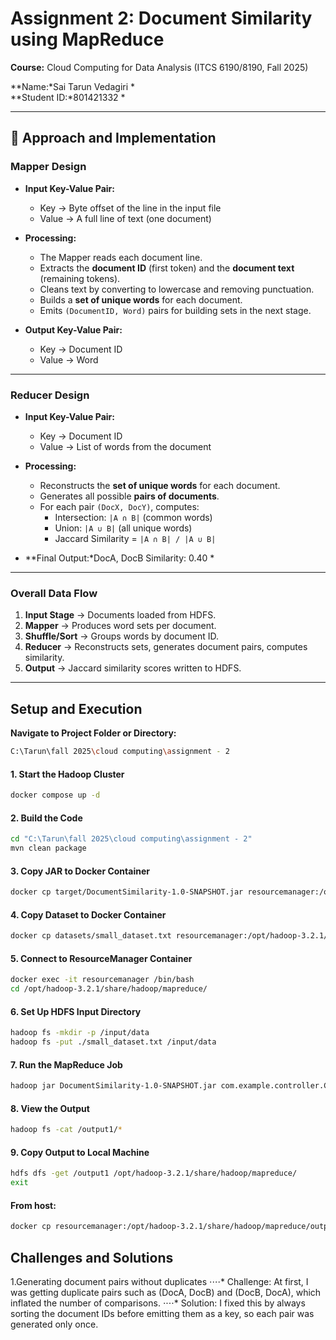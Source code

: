 # Assignment 2: Document Similarity using MapReduce  

**Course:** Cloud Computing for Data Analysis (ITCS 6190/8190, Fall 2025)  

**Name:*Sai Tarun Vedagiri *  
**Student ID:*801421332 *  

---

## 📌 Approach and Implementation  

### Mapper Design  
- **Input Key-Value Pair:**  
  - Key → Byte offset of the line in the input file  
  - Value → A full line of text (one document)  

- **Processing:**  
  - The Mapper reads each document line.  
  - Extracts the **document ID** (first token) and the **document text** (remaining tokens).  
  - Cleans text by converting to lowercase and removing punctuation.  
  - Builds a **set of unique words** for each document.  
  - Emits `(DocumentID, Word)` pairs for building sets in the next stage.  

- **Output Key-Value Pair:**  
  - Key → Document ID  
  - Value → Word  

---

### Reducer Design  
- **Input Key-Value Pair:**  
  - Key → Document ID  
  - Value → List of words from the document  

- **Processing:**  
  - Reconstructs the **set of unique words** for each document.  
  - Generates all possible **pairs of documents**.  
  - For each pair `(DocX, DocY)`, computes:  
    - Intersection: `|A ∩ B|` (common words)  
    - Union: `|A ∪ B|` (all unique words)  
    - Jaccard Similarity = `|A ∩ B| / |A ∪ B|`  

- **Final Output:*DocA, DocB Similarity: 0.40 *  


---

### Overall Data Flow  
1. **Input Stage** → Documents loaded from HDFS.  
2. **Mapper** → Produces word sets per document.  
3. **Shuffle/Sort** → Groups words by document ID.  
4. **Reducer** → Reconstructs sets, generates document pairs, computes similarity.  
5. **Output** → Jaccard similarity scores written to HDFS.  

---

## Setup and Execution  

**Navigate to Project Folder or Directory:**  
```bash
C:\Tarun\fall 2025\cloud computing\assignment - 2
```

#### 1. Start the Hadoop Cluster  
```bash
docker compose up -d
```
#### 2. Build the Code
```bash
cd "C:\Tarun\fall 2025\cloud computing\assignment - 2"
mvn clean package
```
#### 3. Copy JAR to Docker Container

```bash
docker cp target/DocumentSimilarity-1.0-SNAPSHOT.jar resourcemanager:/opt/hadoop-3.2.1/share/hadoop/mapreduce/
```
#### 4. Copy Dataset to Docker Container
```bash
docker cp datasets/small_dataset.txt resourcemanager:/opt/hadoop-3.2.1/share/hadoop/mapreduce/
```

#### 5. Connect to ResourceManager Container

```bash
docker exec -it resourcemanager /bin/bash
cd /opt/hadoop-3.2.1/share/hadoop/mapreduce/
```
#### 6. Set Up HDFS Input Directory

```bash
hadoop fs -mkdir -p /input/data
hadoop fs -put ./small_dataset.txt /input/data
```
#### 7. Run the MapReduce Job

```bash
hadoop jar DocumentSimilarity-1.0-SNAPSHOT.jar com.example.controller.Controller /input/data/small_dataset.txt /output1
```
#### 8. View the Output
```bash
hadoop fs -cat /output1/*
```
#### 9. Copy Output to Local Machine

```bash
hdfs dfs -get /output1 /opt/hadoop-3.2.1/share/hadoop/mapreduce/
exit
```
#### From host:
```bash
docker cp resourcemanager:/opt/hadoop-3.2.1/share/hadoop/mapreduce/output1/ "C:\Tarun\fall 2025\cloud computing\assignment - 2\output\"
```
## Challenges and Solutions
1.Generating document pairs without duplicates
⋅⋅⋅⋅* Challenge: At first, I was getting duplicate pairs such as (DocA, DocB) and (DocB, DocA), which inflated the number of comparisons.
⋅⋅⋅⋅* Solution: I fixed this by always sorting the document IDs before emitting them as a key, so each pair was generated only once.







